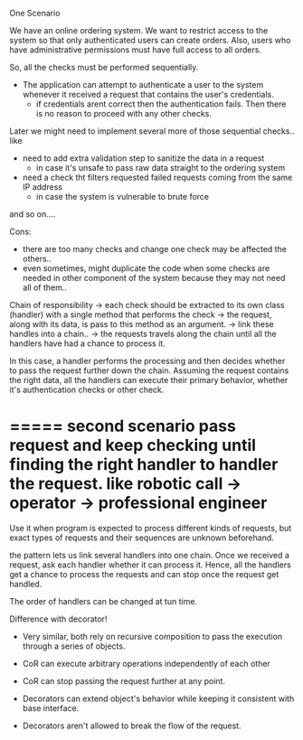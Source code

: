 
One Scenario

We have an online ordering system.
We want to restrict access to the system so that only authenticated users can create orders.
Also, users who have administrative permissions must have full access to all orders.

So, all the checks must be performed sequentially. 
- The application can attempt to authenticate a user to the system 
  whenever it received a request that contains the user's credentials.
  - if credentials arent correct then the authentication fails. 
    Then there is no reason to proceed with any other checks.

Later we might need to implement several more of those sequential checks.. like
- need to add extra validation step to sanitize the data in a request 
  - in case it's unsafe to pass raw data straight to the ordering system
- need a check tht filters requested failed requests coming from the same IP address 
  - in case the system is vulnerable to brute force

and so on....

Cons:
- there are too many checks and change one check may be affected the others..
- even sometimes, might duplicate the code when some checks are needed in other component 
of the system because they may not need all of them..



Chain of responsibility
-> each check should be extracted to its own class (handler) with a single method that performs the check
-> the request, along with its data, is pass to this method as an argument.
-> link these handles into a chain..
-> the requests travels along the chain until all the handlers have had a chance to process it.

In this case, a handler performs the processing 
and then decides whether to pass the request further down the chain.
Assuming the request contains the right data, all the handlers can execute their primary behavior,
whether it's authentication checks or other check.

=====
second scenario
pass request and keep checking until finding the right handler to handler the request.
like robotic call -> operator -> professional engineer
=====



Use it when program is expected to process different kinds of requests,
but exact types of requests and their sequences are unknown beforehand.

the pattern lets us link several handlers into one chain. Once we received a request,
ask each handler whether it can process it. 
Hence, all the handlers get a chance to process the requests
and can stop once the request get handled.

The order of handlers can be changed at tun time.


Difference with decorator!
- Very similar, both rely on recursive composition to pass the execution 
  through a series of objects.

- CoR can execute arbitrary operations independently of each other 
- CoR can stop passing the request further at any point.

- Decorators can extend object's behavior while keeping it consistent with base interface.
- Decorators aren't allowed to break the flow of the request.